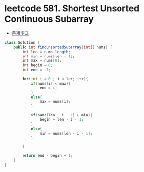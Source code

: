 # leetcode 581. Shortest Unsorted Continuous Subarray

- [문제 링크](https://leetcode.com/problems/shortest-unsorted-continuous-subarray/submissions/)

```java
class Solution {
    public int findUnsortedSubarray(int[] nums) {
        int len = nums.length;
        int min = nums[len - 1];
        int max = nums[0];
        int begin = 0;
        int end = -1;

        for(int i = 0 ; i < len; i++){
            if(nums[i] < max){
                end = i;
            }
            else{
                max = nums[i];
            }

            if(nums[len - i - 1] > min){
                begin = len - i - 1;
            }
            else{
                min = nums[len - i - 1];
            }

        }

        return end - begin + 1;
    }
}
```
